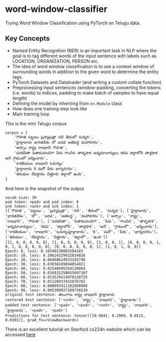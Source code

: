 # word-window-classifier
Trying Word Window Classification using PyTorch on Telugu data.

## Key Concepts
* Named Entity Recognition (NER) is an important task in NLP where the goal is to tag different words of the input sentence with labels such as LOCATION, ORGANIZATION,
PERSON etc. 
* The idea of word window classification is to use a context window of surrounding words in addition to the given word to determine the entity tags.
* PyTorch Datasets and Dataloader (and writing a custom collate function)
* Preprocessing input sentences (window-padding, converting the tokens (i.e. words) to indices, padding to make batch of samples to have equal length)
* Defining the model by inheriting from `nn.Module` class
* How does one training step look like
* Main training loop

This is the mini Telugu corpus
```
corpus = [
    'గౌహతి పట్టణం బ్రహ్మపుత్రా నదీ తీరంలో నున్నది',
    'హైద్రాబాదు భారతదేశం లో ఐదవ అతిపెద్ద మహానగరం',
    'అస్సాం రాష్ట్ర రాజధాని గౌహతి',
    'పదకవితా పితామహుడిగా పేరు గాంచిన తాళ్ళపాక అన్నమాచార్యులు కడప జిల్లాలోని తాళ్లపాక అనే గ్రామంలో జన్మించారు',
    'కాకతీయుల రాజధాని ఓరుగల్లు'
    'హైద్రాబాదు కి మరో పేరు భాగ్యనగరం',
    'తిరుమల దేవస్థానం చిత్తూరు జిల్లాలో ఉంది',
]
```

And here is the snapshot of the output
```
vocab size: 39
pad token: <pad> and pad index: 0
unk token: <unk> and unk index: 1
[['గౌహతి', 'పట్టణం', 'బ్రహ్మపుత్రా', 'నదీ', 'తీరంలో', 'నున్నది'], ['హైద్రాబాదు', 'భారతదేశం', 'లో', 'ఐదవ', 'అతిపెద్ద', 'మహానగరం'], ['అస్సాం', 'రాష్ట్ర', 'రాజధాని', 'గౌహతి'], ['పదకవితా', 'పితామహుడిగా', 'పేరు', 'గాంచిన', 'తాళ్ళపాక', 'అన్నమాచార్యులు', 'కడప', 'జిల్లాలోని', 'తాళ్లపాక', 'అనే', 'గ్రామంలో', 'జన్మించారు'], ['కాకతీయుల', 'రాజధాని', 'ఓరుగల్లుహైద్రాబాదు', 'కి', 'మరో', 'పేరు', 'భాగ్యనగరం'], ['తిరుమల', 'దేవస్థానం', 'చిత్తూరు', 'జిల్లాలో', 'ఉంది']]
[[1, 0, 0, 0, 0, 0], [1, 0, 0, 0, 0, 0], [1, 0, 0, 1], [0, 0, 0, 0, 1, 0, 1, 0, 0, 0, 0, 0], [0, 0, 0, 0, 0, 0, 1], [1, 0, 1, 0, 0]]
Epoch: 0, loss: 0.16540230065584183
Epoch: 10, loss: 0.10624329932034016
Epoch: 20, loss: 0.06460624933242798
Epoch: 30, loss: 0.03658249694854021
Epoch: 40, loss: 0.02548495354130864
Epoch: 50, loss: 0.016815258655697107
Epoch: 60, loss: 0.013529414078220725
Epoch: 70, loss: 0.01128937432076782
Epoch: 80, loss: 0.008093411102890968
Epoch: 90, loss: 0.005300927208736539
original test sentence: తెలంగాణ రాష్ట్ర రాజధాని హైద్రాబాదు
restored test sentence: ['<unk>', 'రాష్ట్ర', 'రాజధాని', 'హైద్రాబాదు']
padded test sentence: ['<pad>', '<pad>', '<unk>', 'రాష్ట్ర', 'రాజధాని', 'హైద్రాబాదు', '<pad>', '<pad>']
Predictions for test sentence: tensor([[0.9842, 0.2969, 0.0515, 0.9391]], grad_fn=<ViewBackward>)
```

There is an excellent tutorial on Stanford cs224n website which can be accessed [here](http://web.stanford.edu/class/cs224n/materials/CS224N_PyTorch_Tutorial.html)

